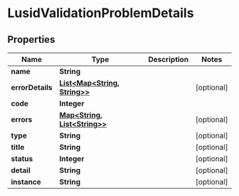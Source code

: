 

# LusidValidationProblemDetails

## Properties

Name | Type | Description | Notes
------------ | ------------- | ------------- | -------------
**name** | **String** |  | 
**errorDetails** | [**List&lt;Map&lt;String, String&gt;&gt;**](Map.md) |  |  [optional]
**code** | **Integer** |  | 
**errors** | [**Map&lt;String, List&lt;String&gt;&gt;**](List.md) |  |  [optional]
**type** | **String** |  |  [optional]
**title** | **String** |  |  [optional]
**status** | **Integer** |  |  [optional]
**detail** | **String** |  |  [optional]
**instance** | **String** |  |  [optional]



